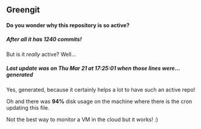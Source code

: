 ## Greengit

#### Do you wonder why this repository is so active?

##### After all it has 1240 commits!

But is it *really* active? Well...

##### Last update was on Thu Mar 21 at 17:25:01 when those lines were... generated

Yes, generated, because it certainly helps a lot to have such an active repo!

Oh and there was **94%** disk usage on the machine
where there is the cron updating this file.

Not the best way to monitor a VM in the cloud but it works! :)
